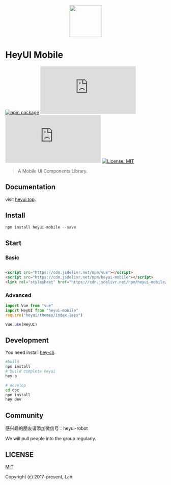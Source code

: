 <p align="center">
  <img height="100"  width="100" src="https://www.heyui.top/static/images/logo.png"/>
</p>

# HeyUI Mobile

[![npm package](https://img.shields.io/npm/v/heyui-mobile.svg?style=flat-square)](https://www.npmjs.org/package/heyui-mobile)
![JS gzip size](http://img.badgesize.io/https://unpkg.com/heyui-mobile/dist/index.js?style=flat-square&compression=gzip&label=gzip%20size:%20JS)
![CSS gzip size](http://img.badgesize.io/https://unpkg.com/heyui-mobile/themes/index.css?style=flat-square&compression=gzip&label=gzip%20size:%20CSS)
[![License: MIT](https://img.shields.io/badge/License-MIT-yellow.svg?style=flat-square)](LICENSE)

> A Mobile UI Components Library.

## Documentation

visit [heyui.top](http://www.heyui.top/mobile).

## Install

```js
npm install heyui-mobile --save
```

## Start

### Basic

```html

<script src="https://cdn.jsdelivr.net/npm/vue"></script>
<script src="https://cdn.jsdelivr.net/npm/heyui-mobile"></script>
<link rel="stylesheet" href="https://cdn.jsdelivr.net/npm/heyui-mobile/themes/index.css"></link>

```

### Advanced

```js
import Vue from "vue"
import HeyUI from "heyui-mobile"
require("heyui/themes/index.less")

Vue.use(HeyUI)
```

## Development

You need install [hey-cli](https://www.npmjs.org/package/hey-cli).

```sh
#build
npm install
# build complete heyui
hey b

# develop
cd doc
npm install
hey dev

```
## Community

感兴趣的朋友请添加微信号：heyui-robot

We will pull people into the group regularly.

## LICENSE

[MIT](https://opensource.org/licenses/MIT)

Copyright (c) 2017-present, Lan
